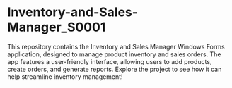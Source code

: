# Inventory-and-Sales-Manager_S0001
This repository contains the Inventory and Sales Manager Windows Forms application, designed to manage product inventory and sales orders. The app features a user-friendly interface, allowing users to add products, create orders, and generate reports. Explore the project to see how it can help streamline inventory management!
